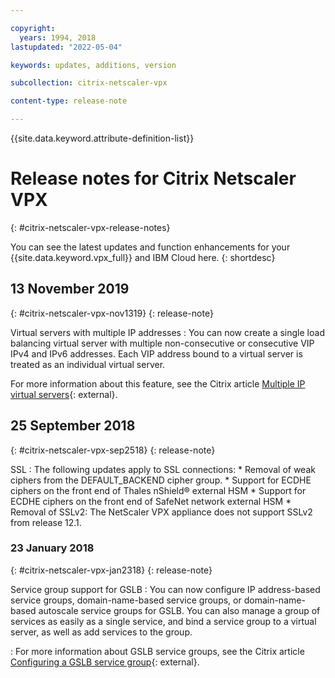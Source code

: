 ```yaml
---

copyright:
  years: 1994, 2018
lastupdated: "2022-05-04"

keywords: updates, additions, version

subcollection: citrix-netscaler-vpx

content-type: release-note

---
```


{{site.data.keyword.attribute-definition-list}}

# Release notes for Citrix Netscaler VPX
{: #citrix-netscaler-vpx-release-notes}

You can see the latest updates and function enhancements for your {{site.data.keyword.vpx_full}} and IBM Cloud here.
{: shortdesc}

## 13 November 2019
{: #citrix-netscaler-vpx-nov1319}
{: release-note}

Virtual servers with multiple IP addresses
:    You can now create a single load balancing virtual server with multiple non-consecutive or consecutive VIP IPv4 and IPv6 addresses. Each VIP address bound to a virtual server is treated as an individual virtual server.

For more information about this feature, see the Citrix article [Multiple IP virtual servers](https://docs.citrix.com/en-us/netscaler/12-1/load-balancing/load-balancing-customizing/multi-ip-virtual-servers.html){: external}.

## 25 September 2018
{: #citrix-netscaler-vpx-sep2518}
{: release-note}

SSL
:    The following updates apply to SSL connections:
    * Removal of weak ciphers from the DEFAULT_BACKEND cipher group.
    * Support for ECDHE ciphers on the front end of Thales nShield® external HSM
    * Support for ECDHE ciphers on the front end of SafeNet network external HSM
    * Removal of SSLv2: The NetScaler VPX appliance does not support SSLv2 from release 12.1.

### 23 January 2018
{: #citrix-netscaler-vpx-jan2318}
{: release-note}

Service group support for GSLB
:    You can now configure IP address-based service groups, domain-name-based service groups, or domain-name-based autoscale service groups for GSLB. You can also manage a group of services as easily as a single service, and bind a service group to a virtual server, as well as add services to the group.

:    For more information about GSLB service groups, see the Citrix article [Configuring a GSLB service group](https://docs.citrix.com/en-us/netscaler/12/global-server-load-balancing/configure/configuring-a-gslb-service-group.html){: external}.
